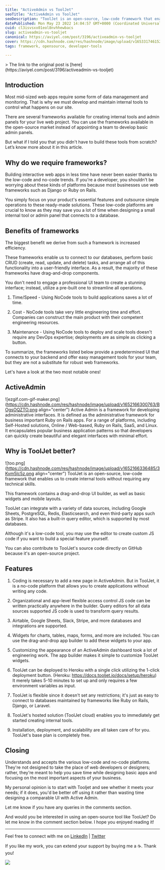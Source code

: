 ```yaml
---
title: "ActiveAdmin vs ToolJet"
seoTitle: "ActiveAdmin vs ToolJet"
seoDescription: "ToolJet is an open-source, low-code framework that enables you to create applications without writing any code."
datePublished: Mon May 23 2022 14:04:57 GMT+0000 (Coordinated Universal Time)
cuid: cl3isvsxx01eol8nvhhewbacs
slug: activeadmin-vs-tooljet
canonical: https://aviyel.com/post/3196/activeadmin-vs-tooljet
cover: https://cdn.hashnode.com/res/hashnode/image/upload/v1653317461527/dXN33nGgr.png
tags: framework, opensource, developer-tools

---
```


<meta name="monetization" content="$ilp.uphold.com/fXgYL9dgXzHk">
> The link to the original post is [here](https://aviyel.com/post/3196/activeadmin-vs-tooljet)

## Introduction

Most mid-sized web apps require some form of data management and monitoring. That is why we must develop and maintain internal tools to control what happens on our site.

There are several frameworks available for creating internal tools and admin panels for your live web project. You can use the frameworks available in the open-source market instead of appointing a team to develop basic admin panels.

But what if I told you that you didn't have to build these tools from scratch? Let’s know more about it in this article.

## Why do we require frameworks?

Building interactive web apps in less time have never been easier thanks to the low-code and no-code trends. If you're a developer, you shouldn't be worrying about these kinds of platforms because most businesses use web frameworks such as Django or Ruby on Rails.

You simply focus on your product's essential features and outsource simple operations to these ready-made solutions. These low-code platforms are crucial to know as they may save you a lot of time when designing a small internal tool or admin panel that connects to a database.

## Benefits of frameworks

The biggest benefit we derive from such a framework is increased efficiency.

These frameworks enable us to connect to our databases, perform basic CRUD (create, read, update, and delete) tasks, and arrange all of this functionality into a user-friendly interface. As a result, the majority of these frameworks have drag-and-drop components.

You don't need to engage a professional UI team to create a stunning interface; instead, utilize a pre-built one to streamline all operations.

1. Time/Speed - Using NoCode tools to build applications saves a lot of time.

2. Cost - NoCode tools take very little engineering time and effort. Companies can construct the main product with their competent engineering resources.

3. Maintenance - Using NoCode tools to deploy and scale tools doesn't require any DevOps expertise; deployments are as simple as clicking a button.

To summarize, the frameworks listed below provide a predetermined UI that connects to your backend and offer easy management tools for your team, but they are not a substitute for robust web frameworks.

Let's have a look at the two most notable ones!

## ActiveAdmin

![ezgif.com-gif-maker.png](https://cdn.hashnode.com/res/hashnode/image/upload/v1652166300763/BOgsOQZTO.png align="center")
Active Admin is a framework for developing administrative interfaces. It is defined as the administrative framework for business important Ruby on Rails apps. For a range of platforms, including Self-Hosted solutions, Online / Web-based, Ruby on Rails, SaaS, and Linux. It encapsulates popular business application patterns so that developers can quickly create beautiful and elegant interfaces with minimal effort.

## Why is ToolJet better?

![too.png](https://cdn.hashnode.com/res/hashnode/image/upload/v1652166336485/3Kvm5lc5z.png align="center")
ToolJet is an open-source, low-code framework that enables us to create internal tools without requiring any technical skills.

This framework contains a drag-and-drop UI builder, as well as basic widgets and mobile layouts.

ToolJet can integrate with a variety of data sources, including Google Sheets, PostgreSQL, Redis, Elasticsearch, and even third-party apps such as Stripe. It also has a built-in query editor, which is supported by most databases.

Although it's a low-code tool, you may use the editor to create custom JS code if you want to build a special feature yourself.

You can also contribute to ToolJet's source code directly on GitHub because it's an open-source project.

## Features

1. Coding is necessary to add a new page in ActiveAdmin. But in ToolJet, it is a no-code platform that allows you to create applications without writing any code.

2. Organizational and app-level flexible access control JS code can be written practically anywhere in the builder. Query editors for all data sources supported JS code is used to transform query results.

3. Airtable, Google Sheets, Slack, Stripe, and more databases and integrations are supported.

4. Widgets for charts, tables, maps, forms, and more are included. You can use the drag-and-drop app builder to add these widgets to your app.

5. Customizing the appearance of an ActiveAdmin dashboard took a lot of engineering work. The app builder makes it simple to customize ToolJet widgets.

6. ToolJet can be deployed to Heroku with a single click utilizing the 1-click deployment button. (Heroku: https://docs.tooljet.io/docs/setup/heroku) It merely takes 5-10 minutes to set up and only requires a few environment variables as input.

7. ToolJet is flexible since it doesn't set any restrictions; it's just as easy to connect to databases maintained by frameworks like Ruby on Rails, Django, or Laravel.

8. ToolJet's hosted solution (ToolJet cloud) enables you to immediately get started creating internal tools.

9. Installation, deployment, and scalability are all taken care of for you. ToolJet's base plan is completely free.

## Closing

Understands and accepts the various low-code and no-code platforms. They're not designed to take the place of web developers or designers; rather, they're meant to help you save time while designing basic apps and focusing on the most important aspects of your business.

My personal opinion is to start with Tooljet and see whether it meets your needs; if it does, you'd be better off using it rather than wasting time designing a comparable UI with Active Admin.

Let me know if you have any queries in the comments section.

And would you be interested in using an open-source tool like ToolJet? Do let me know in the comment section below. I hope you enjoyed reading it!

<hr></hr>

Feel free to connect with me on  [LinkedIn](https://www.linkedin.com/in/bhumikhokhani/)  |  [Twitter](https://twitter.com/bhumikhokhani) 
<br>
> 
If you like my work, you can extend your support by buying me a ☕. Thank you!

<a href="https://www.buymeacoffee.com/bhumikhokhani"><img src="https://img.buymeacoffee.com/button-api/?text=Buy me a coffee&emoji=&slug=bhumikhokhani&button_colour=FF5F5F&font_colour=ffffff&font_family=Cookie&outline_colour=000000&coffee_colour=FFDD00"></a> 
